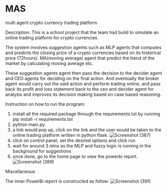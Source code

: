 # MAS
multi agent crypto currency trading platform

Description: This is a school project that the team had build to simulate an online trading platform for crypto currencies. 

The system involves suggestion agents such as MLP agents that computes and predicts the closing price of a crypto currencies based on its historical price (72hours). MA(moving average) agent that predict the trend of the market by calculating moving average etc.

These suggestion agents agent then pass the decision to the decider agent and CEO agents for deciding on the final action. And eventually the broker agent would carry out the said action and perform trading online, and pass back its profit and loss statement back to the ceo and decider agent for analysis and improves its decision making based on case based reasoning.

Instruction on how to run the program:

1. install all the required package through the requirements.txt by running pip install -r requirements.txt
2. python main.py
3. a link would pop up, click on the link and the user would be taken to the online trading platform written in python flask.
![Screenshot (387)](https://user-images.githubusercontent.com/65244703/166096267-7b6a9832-d793-4193-a1ed-68e4eec00373.png)
4. click on control panel, set the desired options and click run
5. wait for around 3 mins as the MLP and fuzzy logic is running in the background for suggestions
6. once done, go to the home page to view the powerbi report.
![Screenshot (389)](https://user-images.githubusercontent.com/65244703/166096315-ebb05455-96ca-45c0-9d5b-f73577ff9fe6.png)

Miscellaneous

The inner PowerBi report is constructed as follow:
![Screenshot (391)](https://user-images.githubusercontent.com/65244703/166096421-fdd04048-66fb-490d-a2d7-9c1c5a6f479b.png)

